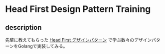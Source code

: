 # Head First Design Pattern Training

## description
先輩に教えてもらった [Head First デザインパターン](https://www.amazon.co.jp/Head-First%E3%83%87%E3%82%B6%E3%82%A4%E3%83%B3%E3%83%91%E3%82%BF%E3%83%BC%E3%83%B3-%E2%80%95%E9%A0%AD%E3%81%A8%E3%81%8B%E3%82%89%E3%81%A0%E3%81%A7%E8%A6%9A%E3%81%88%E3%82%8B%E3%83%87%E3%82%B6%E3%82%A4%E3%83%B3%E3%83%91%E3%82%BF%E3%83%BC%E3%83%B3%E3%81%AE%E5%9F%BA%E6%9C%AC-Eric-Freeman/dp/4873112494) で学ぶ数々のデザインパターンをGolangで実装してみる。
